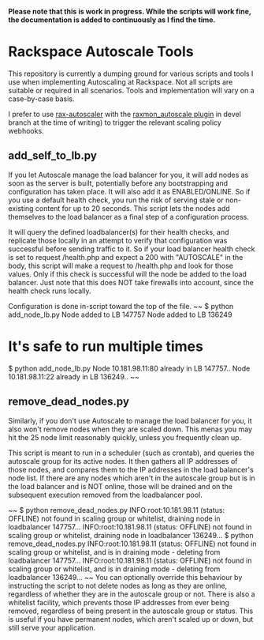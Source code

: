 **Please note that this is work in progress. While the scripts will work fine, the documentation is added to continuously as I find the time.**

Rackspace Autoscale Tools
================

This repository is currently a dumping ground for various scripts and tools I use when implementing Autoscaling at Rackspace. Not all scripts are suitable or required in all scenarios. Tools and implementation will vary on a case-by-case basis.

I prefer to use [rax-autoscaler](https://github.com/rackerlabs/rax-autoscaler) with the [raxmon_autoscale plugin](https://github.com/rackerlabs/rax-autoscaler/blob/devel/raxas/core_plugins/raxmon_autoscale.py) in devel branch at the time of writing) to trigger the relevant scaling policy webhooks.


add_self_to_lb.py
-----------------
If you let Autoscale manage the load balancer for you, it will add nodes as soon as the server is built, potentially before any bootstrapping and configuration has taken place. It will also add it as ENABLED/ONLINE. So if you use a default health check, you run the risk of serving stale or non-existing content for up to 20 seconds. 
This script lets the nodes add themselves to the load balancer as a final step of a configuration process. 

It will query the defined loadbalancer(s) for their health checks, and replicate those locally in an attempt to verify that configuration was successful before sending traffic to it.
So if your load balancer health check is set to request /health.php and expect a 200 with "AUTOSCALE" in the body, this script will make a request to /health.php and look for those values. Only if this check is successful will the node be added to the load balancer. 
Just note that this does NOT take firewalls into account, since the health check runs locally.

Configuration is done in-script toward the top of the file.
~~
$ python add_node_lb.py
Node added to LB 147757
Node added to LB 136249

# It's safe to run multiple times
$ python add_node_lb.py
Node 10.181.98.11:80 already in LB 147757..
Node 10.181.98.11:22 already in LB 136249..
~~

remove_dead_nodes.py
--------------------
Similarly, if you don't use Autoscale to manage the load balancer for you, it also won't remove nodes when they are scaled down. This menas you may hit the 25 node limit reasonably quickly, unless you frequently clean up.

This script is meant to run in a scheduler (such as crontab), and queries the autoscale group for its active nodes. It then gathers all IP addresses of those nodes, and compares them to the IP addresses in the load balancer's node list. 
If there are any nodes which aren't in the autoscale group but is in the load balancer and is NOT online, those will be drained and on the subsequent execution removed from the loadbalancer pool.

~~
$ python remove_dead_nodes.py
INFO:root:10.181.98.11 (status: OFFLINE) not found in scaling group or whitelist, draining node in loadbalancer 147757...
INFO:root:10.181.98.11 (status: OFFLINE) not found in scaling group or whitelist, draining node in loadbalancer 136249...
$ python remove_dead_nodes.py
INFO:root:10.181.98.11 (status: OFFLINE) not found in scaling group or whitelist, and is in draining mode - deleting from loadbalancer 147757...
INFO:root:10.181.98.11 (status: OFFLINE) not found in scaling group or whitelist, and is in draining mode - deleting from loadbalancer 136249...
~~
You can optionally override this behaviour by instructing the script to not delete nodes as long as they are online, regardless of whether they are in the autoscale group or not.
There is also a whitelist facility, which prevents those IP addresses from ever being removed, regardless of being present in the autoscale group or status. This is useful if you have permanent nodes, which aren't scaled up or down, but still serve your application.

